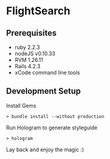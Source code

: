 # FlightSearch

## Prerequisites

- ruby 2.2.3
- nodeJS v0.10.33
- RVM 1.26.11
- Rails 4.2.3
- xCode command line tools

## Development Setup

Install Gems

```
> bundle install --without production
```

Run Hologram to generate styleguide

```
> hologram 
```

Lay back and enjoy the magic :)
